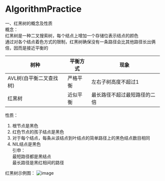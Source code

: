 # AlgorithmPractice
一、红黑树的概念及性质  
概念：  
红黑树是一种二叉搜索树，每个结点上增加一个存储位表示结点的颜色  
通过对各个结点着色方式的限制，红黑树确保没有一条路径会比其他路径长出俩倍，因而是接近平衡的  

| 树种 | 平衡方式 | 现象 |
| --- | --- | --- |
| AVL树(自平衡二叉查找树) | 严格平衡 | 左右子树高度不超过1 |
| 红黑树 | 近似平衡 | 最长路径不超过最短路径的二倍 |


性质：  
1. 根节点是黑色  
2. 红色节点的孩子结点是黑色  
3. 对于每个结点，每条从该结点到叶结点的简单路径上的黑色结点数目相同  
4. NIL结点是黑色  
引申：  
最短路径都是黑结点  
最长路径是黑红相间的路径  

红黑树示例图：
![image](https://user-images.githubusercontent.com/28468388/172529080-5c4d1155-1091-4fc7-9e2e-66950fcd6509.png)
